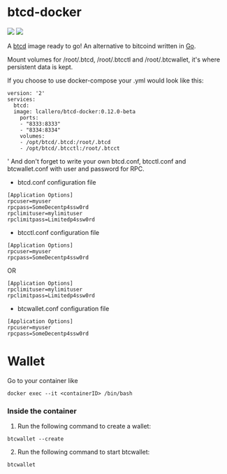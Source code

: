 # btcd-docker
[![](https://images.microbadger.com/badges/image/nargott/btcd-docker.svg)](https://microbadger.com/images/nargott/btcd-docker "Get your own image badge on microbadger.com")
[![](https://images.microbadger.com/badges/version/nargott/btcd-docker.svg)](http://microbadger.com/images/nargott/btcd-docker "Get your own version badge on microbadger.com")

A [btcd] image ready to go! An alternative to bitcoind written in [Go].

Mount volumes for /root/.btcd, /root/.btcctl and /root/.btcwallet, it's where persistent data is kept.

If you choose to use docker-compose your .yml would look like this:
```
version: '2'
services:
  btcd:
  image: lcallero/btcd-docker:0.12.0-beta
    ports:
    - "8333:8333"
    - "8334:8334"
    volumes:
    - /opt/btcd/.btcd:/root/.btcd
    - /opt/btcd/.btcctl:/root/.btcct
```
'
And don't forget to write your own btcd.conf, btcctl.conf and btcwallet.conf with user and password for RPC. 
* btcd.conf configuration file
```
[Application Options]
rpcuser=myuser
rpcpass=SomeDecentp4ssw0rd
rpclimituser=mylimituser
rpclimitpass=Limitedp4ssw0rd
```
* btcctl.conf configuration file
```
[Application Options]
rpcuser=myuser
rpcpass=SomeDecentp4ssw0rd
```
OR
```
[Application Options]
rpclimituser=mylimituser
rpclimitpass=Limitedp4ssw0rd
```

* btcwallet.conf configuration file
```
[Application Options]
rpcuser=myuser
rpcpass=SomeDecentp4ssw0rd
```

# Wallet
Go to your container like
```
docker exec --it <containerID> /bin/bash
```
### Inside the container
1. Run the following command to create a wallet:
```
btcwallet --create
```
2. Run the following command to start btcwallet:
```
btcwallet
```

[Go]:https://golang.org/
[btcd]:https://github.com/btcsuite/btcd
